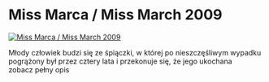 Miss Marca / Miss March 2009 
=============
[![Miss Marca / Miss March 2009 ](http://vidos.pl/images/player.gif)](http://vidos.pl/miss-marca-miss-march-2009)

 Młody człowiek budzi się ze śpiączki, w której po nieszczęśliwym wypadku pogrążony był przez cztery lata i przekonuje się, że jego ukochana zobacz pełny opis

